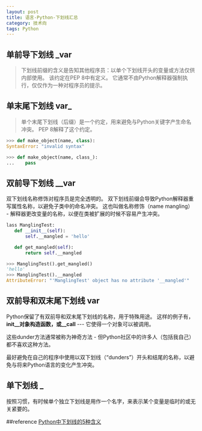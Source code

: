 ```yaml
---
layout: post
title: 语言-Python-下划线汇总
category: 技术向
tags: Python
---
```


## 单前导下划线 _var
> 下划线前缀的含义是告知其他程序员：以单个下划线开头的变量或方法仅供内部使用。 该约定在PEP 8中有定义。 它通常不由Python解释器强制执行，仅仅作为一种对程序员的提示。

## 单末尾下划线 var_
> 单个末尾下划线（后缀）是一个约定，用来避免与Python关键字产生命名冲突。 PEP 8解释了这个约定。
```python
>>> def make_object(name, class):
SyntaxError: "invalid syntax"

>>> def make_object(name, class_):
...    pass
```

## 双前导下划线 __var
双下划线名称修饰对程序员是完全透明的。 
双下划线前缀会导致Python解释器重写属性名称，以避免子类中的命名冲突。
这也叫做名称修饰（name mangling） - 解释器更改变量的名称，以便在类被扩展的时候不容易产生冲突。
```python
lass ManglingTest:
   def __init__(self):
       self.__mangled = 'hello'

   def get_mangled(self):
       return self.__mangled

>>> ManglingTest().get_mangled()
'hello'
>>> ManglingTest().__mangled
AttributeError: "'ManglingTest' object has no attribute '__mangled'"
```

## 双前导和双末尾下划线 __var__
Python保留了有双前导和双末尾下划线的名称，用于特殊用途。 这样的例子有，__init__对象构造函数，或__call__ --- 它使得一个对象可以被调用。

这些dunder方法通常被称为神奇方法 - 但Python社区中的许多人（包括我自己）都不喜欢这种方法。

最好避免在自己的程序中使用以双下划线（“dunders”）开头和结尾的名称，以避免与将来Python语言的变化产生冲突。

## 单下划线 _
按照习惯，有时候单个独立下划线是用作一个名字，来表示某个变量是临时的或无关紧要的。



##reference
[Python中下划线的5种含义](https://blog.csdn.net/tcx1992/article/details/80105645)
